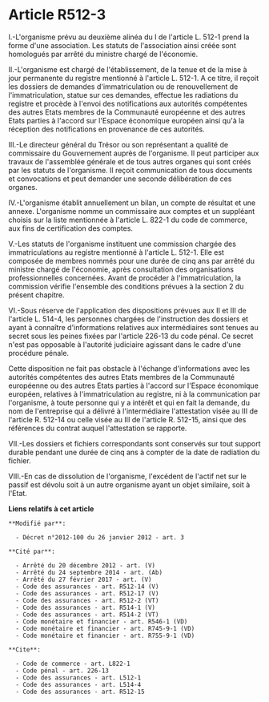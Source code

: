 # Article R512-3

I.-L'organisme prévu au deuxième alinéa du I de l'article L. 512-1 prend la forme d'une association. Les statuts de
l'association ainsi créée sont homologués par arrêté du ministre chargé de l'économie. 

II.-L'organisme est chargé de l'établissement, de la tenue et de la mise à jour permanente du registre mentionné à l'article
L. 512-1. A ce titre, il reçoit les dossiers de demandes d'immatriculation ou de renouvellement de l'immatriculation, statue
sur ces demandes, effectue les radiations du registre et procède à l'envoi des notifications aux autorités compétentes des
autres Etats membres de la Communauté européenne et des autres Etats parties à l'accord sur l'Espace économique européen
ainsi qu'à la réception des notifications en provenance de ces autorités. 

III.-Le directeur général du Trésor ou son représentant a qualité de commissaire du Gouvernement auprès de l'organisme. Il
peut participer aux travaux de l'assemblée générale et de tous autres organes qui sont créés par les statuts de l'organisme.
Il reçoit communication de tous documents et convocations et peut demander une seconde délibération de ces organes. 

IV.-L'organisme établit annuellement un bilan, un compte de résultat et une annexe. L'organisme nomme un commissaire aux
comptes et un suppléant choisis sur la liste mentionnée à l'article L. 822-1 du code de commerce, aux fins de certification
des comptes. 

V.-Les statuts de l'organisme instituent une commission chargée des immatriculations au registre mentionné à l'article L.
512-1. Elle est composée de membres nommés pour une durée de cinq ans par arrêté du ministre chargé de l'économie, après
consultation des organisations professionnelles concernées. Avant de procéder à l'immatriculation, la commission vérifie
l'ensemble des conditions prévues à la section 2 du présent chapitre. 

VI.-Sous réserve de l'application des dispositions prévues aux II et III de l'article L. 514-4, les personnes chargées de
l'instruction des dossiers et ayant à connaître d'informations relatives aux intermédiaires sont tenues au secret sous les
peines fixées par l'article 226-13 du code pénal. Ce secret n'est pas opposable à l'autorité judiciaire agissant dans le
cadre d'une procédure pénale. 

Cette disposition ne fait pas obstacle à l'échange d'informations avec les autorités compétentes des autres Etats membres de
la Communauté européenne ou des autres Etats parties à l'accord sur l'Espace économique européen, relatives à
l'immatriculation au registre, ni à la communication par l'organisme, à toute personne qui y a intérêt et qui en fait la
demande, du nom de l'entreprise qui a délivré à l'intermédiaire l'attestation visée au III de l'article R. 512-14 ou celle
visée au III de l'article R. 512-15, ainsi que des références du contrat auquel l'attestation se rapporte. 

VII.-Les dossiers et fichiers correspondants sont conservés sur tout support durable pendant une durée de cinq ans à compter
de la date de radiation du fichier. 

VIII.-En cas de dissolution de l'organisme, l'excédent de l'actif net sur le passif est dévolu soit à un autre organisme
ayant un objet similaire, soit à l'Etat.

**Liens relatifs à cet article**

	**Modifié par**:

	  - Décret n°2012-100 du 26 janvier 2012 - art. 3

	**Cité par**:

	  - Arrêté du 20 décembre 2012 - art. (V)
	  - Arrêté du 24 septembre 2014 - art. (Ab)
	  - Arrêté du 27 février 2017 - art. (V)
	  - Code des assurances - art. R512-14 (V)
	  - Code des assurances - art. R512-17 (V)
	  - Code des assurances - art. R512-2 (VT)
	  - Code des assurances - art. R514-1 (V)
	  - Code des assurances - art. R514-2 (VT)
	  - Code monétaire et financier - art. R546-1 (VD)
	  - Code monétaire et financier - art. R745-9-1 (VD)
	  - Code monétaire et financier - art. R755-9-1 (VD)

	**Cite**:

	  - Code de commerce - art. L822-1
	  - Code pénal - art. 226-13
	  - Code des assurances - art. L512-1
	  - Code des assurances - art. L514-4
	  - Code des assurances - art. R512-15
